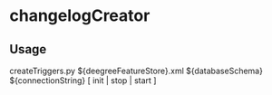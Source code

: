 # changelogCreator

## Usage

createTriggers.py ${deegreeFeatureStore}.xml ${databaseSchema} ${connectionString} [ init | stop | start ]
